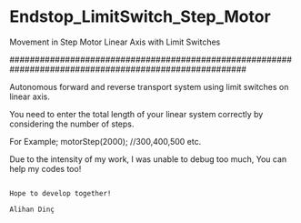 # Endstop_LimitSwitch_Step_Motor
Movement in Step Motor Linear Axis with Limit Switches

#######################################################################################################

Autonomous forward and reverse transport system using limit switches on linear axis.

You need to enter the total length of your linear system correctly by considering the number of steps.

For Example;
 motorStep(2000); //300,400,500 etc. 

Due to the intensity of my work, I was unable to debug too much, You can help my codes too!

                                                                               Hope to develop together!
                                                                                               Alihan Dinç

